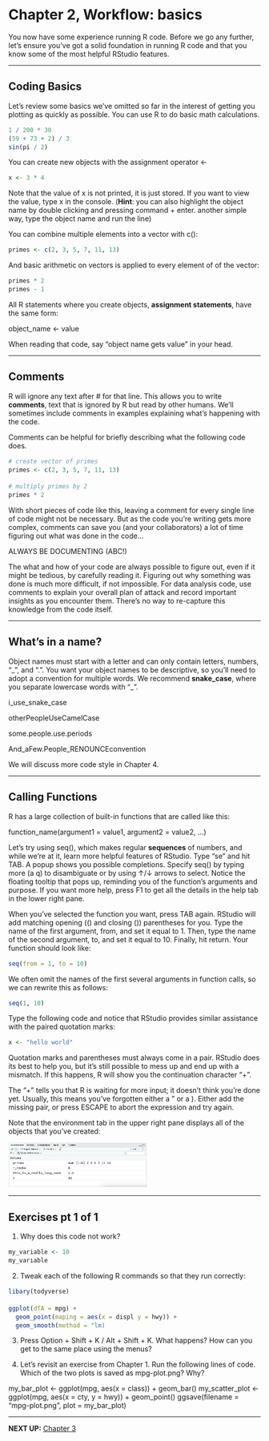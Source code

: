 # Chapter 2, Workflow: basics


You now have some experience running R code. Before we go any further,
let’s ensure you’ve got a solid foundation in running R code and that
you know some of the most helpful RStudio features.

------------------------------------------------------------------------

## Coding Basics

Let’s review some basics we’ve omitted so far in the interest of getting
you plotting as quickly as possible. You can use R to do basic math
calculations.

``` r
1 / 200 * 30
(59 + 73 + 2) / 3
sin(pi / 2)
```

You can create new objects with the assignment operator \<-

``` r
x <- 3 * 4
```

Note that the value of x is not printed, it is just stored. If you want
to view the value, type x in the console. (**Hint**: you can also
highlight the object name by double clicking and pressing command +
enter. another simple way, type the object name and run the line)

You can combine multiple elements into a vector with c():

``` r
primes <- c(2, 3, 5, 7, 11, 13)
```

And basic arithmetic on vectors is applied to every element of of the
vector:

``` r
primes * 2
primes - 1
```

All R statements where you create objects, **assignment statements**,
have the same form:

object_name \<- value

When reading that code, say “object name gets value” in your head.

------------------------------------------------------------------------

## Comments

R will ignore any text after \# for that line. This allows you to write
**comments**, text that is ignored by R but read by other humans. We’ll
sometimes include comments in examples explaining what’s happening with
the code.

Comments can be helpful for briefly describing what the following code
does.

``` r
# create vector of primes
primes <- c(2, 3, 5, 7, 11, 13)

# multiply primes by 2
primes * 2
```

With short pieces of code like this, leaving a comment for every single
line of code might not be necessary. But as the code you’re writing gets
more complex, comments can save you (and your collaborators) a lot of
time figuring out what was done in the code…

ALWAYS BE DOCUMENTING (ABC!)

The what and how of your code are always possible to figure out, even if
it might be tedious, by carefully reading it. Figuring out why something
was done is much more difficult, if not impossible. For data analysis
code, use comments to explain your overall plan of attack and record
important insights as you encounter them. There’s no way to re-capture
this knowledge from the code itself.

------------------------------------------------------------------------

## What’s in a name?

Object names must start with a letter and can only contain letters,
numbers, “\_”, and “.”. You want your object names to be descriptive, so
you’ll need to adopt a convention for multiple words. We recommend
**snake_case**, where you separate lowercase words with “\_”.

i_use_snake_case

otherPeopleUseCamelCase

some.people.use.periods

And_aFew.People_RENOUNCEconvention

We will discuss more code style in Chapter 4.

------------------------------------------------------------------------

## Calling Functions

R has a large collection of built-in functions that are called like
this:

function_name(argument1 = value1, argument2 = value2, …)

Let’s try using seq(), which makes regular **sequences** of numbers, and
while we’re at it, learn more helpful features of RStudio. Type “se” and
hit TAB. A popup shows you possible completions. Specify seq() by typing
more (a q) to disambiguate or by using ↑/↓ arrows to select. Notice the
floating tooltip that pops up, reminding you of the function’s arguments
and purpose. If you want more help, press F1 to get all the details in
the help tab in the lower right pane.

When you’ve selected the function you want, press TAB again. RStudio
will add matching opening (() and closing ()) parentheses for you. Type
the name of the first argument, from, and set it equal to 1. Then, type
the name of the second argument, to, and set it equal to 10. Finally,
hit return. Your function should look like:

``` r
seq(from = 1, to = 10)
```

We often omit the names of the first several arguments in function
calls, so we can rewrite this as follows:

``` r
seq(1, 10)
```

Type the following code and notice that RStudio provides similar
assistance with the paired quotation marks:

``` r
x <- "hello world"
```

Quotation marks and parentheses must always come in a pair. RStudio does
its best to help you, but it’s still possible to mess up and end up with
a mismatch. If this happens, R will show you the continuation character
“+”.

The “+” tells you that R is waiting for more input; it doesn’t think
you’re done yet. Usually, this means you’ve forgotten either a ” or a ).
Either add the missing pair, or press ESCAPE to abort the expression and
try again.

Note that the environment tab in the upper right pane displays all of
the objects that you’ve created:

<img src="Images/Ch2_Environment_Tab_Example.png" 
     alt="Zoomed in example of environment tab located in the upper right pane display of RStudio"
     style="width: 55%;">

------------------------------------------------------------------------

## Exercises pt 1 of 1

1.  Why does this code not work?

``` r
my_variable <- 10
my_varıable
```

2.  Tweak each of the following R commands so that they run correctly:

``` r
libary(todyverse)

ggplot(dTA = mpg) + 
  geom_point(maping = aes(x = displ y = hwy)) +
  geom_smooth(method = "lm)
```

3.  Press Option + Shift + K / Alt + Shift + K. What happens? How can
    you get to the same place using the menus?

4.  Let’s revisit an exercise from Chapter 1. Run the following lines of
    code. Which of the two plots is saved as mpg-plot.png? Why?

my_bar_plot \<- ggplot(mpg, aes(x = class)) + geom_bar() my_scatter_plot
\<- ggplot(mpg, aes(x = cty, y = hwy)) + geom_point() ggsave(filename =
“mpg-plot.png”, plot = my_bar_plot)

------------------------------------------------------------------------

**NEXT UP:** [Chapter
3](https://github.com/UCSC-Treehouse/Essential-skills-for-Treehouse-computational-research/blob/main/Chapter-Instructions/Chapter_03_Instructions.md)

